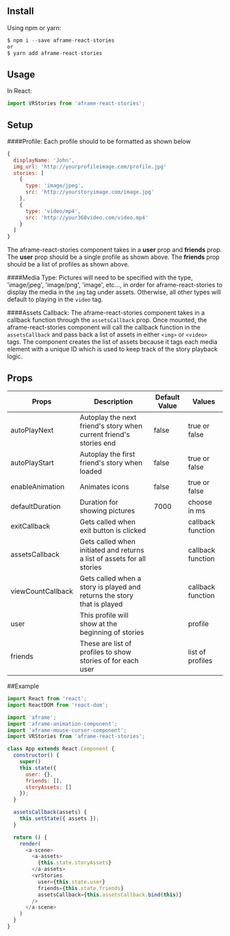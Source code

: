 ## Install
Using npm or yarn:
```javascript
$ npm i --save aframe-react-stories
or
$ yarn add aframe-react-stories
```

## Usage
In React:
```javascript
import VRStories from 'aframe-react-stories';
```

## Setup
####Profile:
Each profile should to be formatted as shown below

```javascript
{
  displayName: 'John',
  img_url: 'http://yourprofileimage.com/profile.jpg'
  stories: [
    {
      type: 'image/jpeg',
      src: 'http://yourstoryimage.com/image.jpg'
    },
    {
      type: 'video/mp4',
      src: 'http://your360video.com/video.mp4'
    }
  ]
}
```
The aframe-react-stories component takes in a **user** prop and **friends** prop. The **user** prop should be a single profile as shown above. The **friends** prop should be a list of profiles as shown above.

####Media Type:
Pictures will need to be specified with the type, 'image/jpeg', 'image/png', 'image', etc..., in order for aframe-react-stories to display the media in the `img` tag under assets.  Otherwise, all other types will default to playing in the `video` tag.

####Assets Callback:
The aframe-react-stories component takes in a callback function through the `assetsCallback` prop.  Once mounted, the aframe-react-stories component will call the callback function in the `assetsCallback` and pass back a list of assets in either `<img>` or `<video>` tags. 
The component creates the list of assets because it tags each media element with a unique ID which is used to keep track of the story playback logic.

## Props

| Props             | Description                                                             | Default Value | Values            |
|-------------------|-------------------------------------------------------------------------|---------------|-------------------|
| autoPlayNext      | Autoplay the next friend's story when current friend's stories end      | false         | true or false     |
| autoPlayStart     | Autoplay the first friend's story when loaded                           | false         | true or false     |
| enableAnimation   | Animates icons                                                          | false         | true or false     |
| defaultDuration   | Duration for showing pictures                                           | 7000          | choose in ms      |
| exitCallback      | Gets called when exit button is clicked                                 |               | callback function |
| assetsCallback    | Gets called when initiated and returns a list of assets for all stories |               | callback function |
| viewCountCallback | Gets called when a story is played and returns the story that is played |               | callback function |
| user              | This profile will show at the beginning of stories                      |               | profile    |
| friends           | These are list of profiles to show stories of for each user |            |      list of profiles |

##Example
```javascript
import React from 'react';
import ReactDOM from 'react-dom';

import 'aframe';
import 'aframe-animation-component';
import 'aframe-mouse-cursor-component';
import VRStories from 'aframe-react-stories';

class App extends React.Component {
  constructor() {
    super()
    this.state({
      user: {},
      friends: [],
      storyAssets: []
    });
  }

  assetsCallback(assets) {
    this.setState({ assets });
  }

  return () {
    render(
      <a-scene>
        <a-assets>
          {this.state.storyAssets}
        </a-assets>
        <vrStories 
          user={this.state.user}
          friends={this.state.friends}
          assetsCallback={this.assetsCallback.bind(this)}
        />
      </a-scene>
    )
  }
}
```